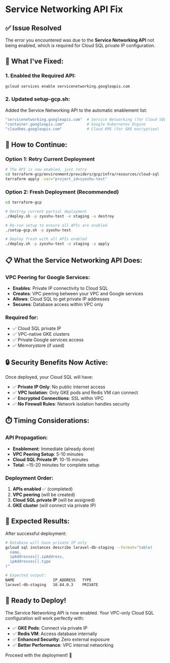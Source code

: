 # Service Networking API Fix

## ✅ **Issue Resolved**

The error you encountered was due to the **Service Networking API** not being enabled, which is required for Cloud SQL private IP configuration.

## 🔧 **What I've Fixed:**

### **1. Enabled the Required API:**
```bash
gcloud services enable servicenetworking.googleapis.com
```

### **2. Updated setup-gcp.sh:**
Added the Service Networking API to the automatic enablement list:
```bash
"servicenetworking.googleapis.com"  # Service Networking (for Cloud SQL private IP)
"container.googleapis.com"          # Google Kubernetes Engine  
"cloudkms.googleapis.com"           # Cloud KMS (for GKE encryption)
```

## 🚀 **How to Continue:**

### **Option 1: Retry Current Deployment**
```bash
# The API is now enabled, just retry
cd terraform-gcp/environment/providers/gcp/infra/resources/cloud-sql
terraform apply -var="project_id=zyoshu-test"
```

### **Option 2: Fresh Deployment (Recommended)**
```bash
cd terraform-gcp

# Destroy current partial deployment
./deploy.sh -p zyoshu-test -e staging -a destroy

# Re-run setup to ensure all APIs are enabled
./setup-gcp.sh -p zyoshu-test

# Deploy fresh with all APIs enabled
./deploy.sh -p zyoshu-test -e staging -a apply
```

## 📋 **What the Service Networking API Does:**

### **VPC Peering for Google Services:**
- **Enables**: Private IP connectivity to Cloud SQL
- **Creates**: VPC peering between your VPC and Google services
- **Allows**: Cloud SQL to get private IP addresses
- **Secures**: Database access within VPC only

### **Required for:**
- ✅ Cloud SQL private IP
- ✅ VPC-native GKE clusters  
- ✅ Private Google services access
- ✅ Memorystore (if used)

## 🔒 **Security Benefits Now Active:**

Once deployed, your Cloud SQL will have:
- ✅ **Private IP Only**: No public internet access
- ✅ **VPC Isolation**: Only GKE pods and Redis VM can connect
- ✅ **Encrypted Connections**: SSL within VPC
- ✅ **No Firewall Rules**: Network isolation handles security

## ⏱️ **Timing Considerations:**

### **API Propagation:**
- **Enablement**: Immediate (already done)
- **VPC Peering Setup**: 5-10 minutes
- **Cloud SQL Private IP**: 10-15 minutes
- **Total**: ~15-20 minutes for complete setup

### **Deployment Order:**
1. **APIs enabled** ✅ (completed)
2. **VPC peering** (will be created)
3. **Cloud SQL private IP** (will be assigned)
4. **GKE cluster** (will connect via private IP)

## 🎯 **Expected Results:**

After successful deployment:
```bash
# Database will have private IP only
gcloud sql instances describe laravel-db-staging --format="table(
  name,
  ipAddresses[].ipAddress,
  ipAddresses[].type
)"

# Expected output:
NAME                 IP_ADDRESS   TYPE
laravel-db-staging   10.84.0.3    PRIVATE
```

## 🚀 **Ready to Deploy!**

The Service Networking API is now enabled. Your VPC-only Cloud SQL configuration will work perfectly with:

- ✅ **GKE Pods**: Connect via private IP
- ✅ **Redis VM**: Access database internally  
- ✅ **Enhanced Security**: Zero external exposure
- ✅ **Better Performance**: VPC internal networking

Proceed with the deployment! 🎉
